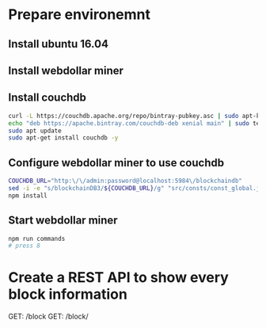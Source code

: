 # Prepare environemnt

## Install ubuntu 16.04

## Install webdollar miner

## Install couchdb
```bash
curl -L https://couchdb.apache.org/repo/bintray-pubkey.asc | sudo apt-key add -
echo "deb https://apache.bintray.com/couchdb-deb xenial main" | sudo tee -a /etc/apt/sources.list
sudo apt update
sudo apt-get install couchdb -y
```

## Configure webdollar miner to use couchdb
```bash
COUCHDB_URL="http:\/\/admin:password@localhost:5984\/blockchaindb"
sed -i -e "s/blockchainDB3/${COUCHDB_URL}/g" "src/consts/const_global.js"
npm install
```

## Start webdollar miner
```bash
npm run commands
# press 8
```

# Create a REST API to show every block information
GET: /block
GET: /block/<block-id>
